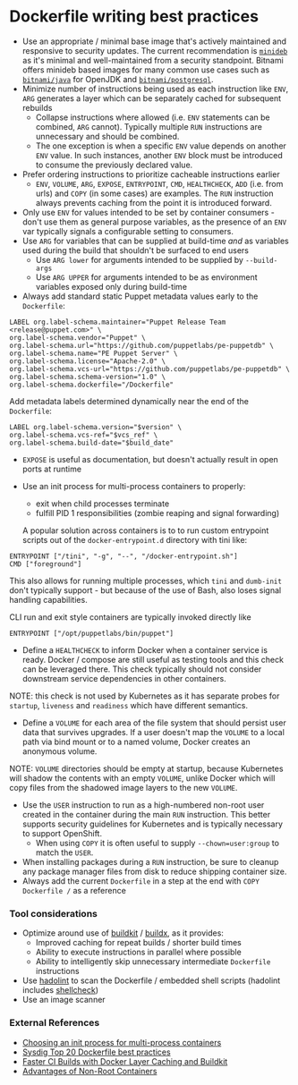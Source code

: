 # Dockerfile writing best practices

* Use an appropriate / minimal base image that's actively maintained and responsive to security updates. The current recommendation is [`minideb`](https://github.com/bitnami/minideb) as it's minimal and well-maintained from a security standpoint.  Bitnami offers minideb based images for many common use cases such as [`bitnami/java`](https://hub.docker.com/r/bitnami/java/) for OpenJDK and [`bitnami/postgresql`](https://hub.docker.com/r/bitnami/postgresql/).
* Minimize number of instructions being used as each instruction like `ENV`, `ARG` generates a layer which can be separately cached for subsequent rebuilds
    - Collapse instructions where allowed (i.e. `ENV` statements can be combined, `ARG` cannot). Typically multiple `RUN` instructions are unnecessary and should be combined.
    - The one exception is when a specific `ENV` value depends on another `ENV` value. In such instances, another `ENV` block must be introduced to consume the previously declared value. 
* Prefer ordering instructions to prioritize cacheable instructions earlier
    - `ENV`, `VOLUME`, `ARG`, `EXPOSE`, `ENTRYPOINT`, `CMD`, `HEALTHCHECK`, `ADD` (i.e. from urls) and `COPY` (in some cases) are examples. The `RUN` instruction always prevents caching from the point it is introduced forward.
* Only use `ENV` for values intended to be set by container consumers - don't use them as general purpose variables, as the presence of an `ENV` var typically signals a configurable setting to consumers.
* Use `ARG` for variables that can be supplied at build-time *and* as variables used during the build that shouldn't be surfaced to end users
    - Use `ARG lower` for arguments intended to be supplied by `--build-args`
    - Use `ARG UPPER` for arguments intended to be as environment variables exposed only during build-time
* Always add standard static Puppet metadata values early to the `Dockerfile`:

```
LABEL org.label-schema.maintainer="Puppet Release Team <release@puppet.com>" \
org.label-schema.vendor="Puppet" \
org.label-schema.url="https://github.com/puppetlabs/pe-puppetdb" \
org.label-schema.name="PE Puppet Server" \
org.label-schema.license="Apache-2.0" \
org.label-schema.vcs-url="https://github.com/puppetlabs/pe-puppetdb" \
org.label-schema.schema-version="1.0" \
org.label-schema.dockerfile="/Dockerfile"
```

Add metadata labels determined dynamically near the end of the `Dockerfile`:

```
LABEL org.label-schema.version="$version" \
org.label-schema.vcs-ref="$vcs_ref" \
org.label-schema.build-date="$build_date"
```

* `EXPOSE` is useful as documentation, but doesn't actually result in open ports at runtime
* Use an init process for multi-process containers to properly:
    - exit when child processes terminate
    - fulfill PID 1 responsibilities (zombie reaping and signal forwarding)

  A popular solution across containers is to to run custom entrypoint scripts out of the `docker-entrypoint.d` directory with tini like:

```
ENTRYPOINT ["/tini", "-g", "--", "/docker-entrypoint.sh"]
CMD ["foreground"]
```

  This also allows for running multiple processes, which `tini` and `dumb-init` don't typically support - but because of the use of Bash, also loses signal handling capabilities.

  CLI run and exit style containers are typically invoked directly like

```
ENTRYPOINT ["/opt/puppetlabs/bin/puppet"]
```

* Define a `HEALTHCHECK` to inform Docker when a container service is ready. Docker / compose are still useful as testing tools and this check can be leveraged there. This check typically should not consider downstream service dependencies in other containers. 

NOTE: this check is not used by Kubernetes as it has separate probes for `startup`, `liveness` and `readiness` which have different semantics.

* Define a `VOLUME` for each area of the file system that should persist user data that survives upgrades. If a user doesn't map the `VOLUME` to a local path via bind mount or to a named volume, Docker creates an anonymous volume.

NOTE: `VOLUME` directories should be empty at startup, because Kubernetes will shadow the contents with an empty `VOLUME`, unlike Docker which will copy files from the shadowed image layers to the new `VOLUME`.
* Use the `USER` instruction to run as a high-numbered non-root user created in the container during the main `RUN` instruction. This better supports security guidelines for Kubernetes and is typically necessary to support OpenShift.
    - When using `COPY` it is often useful to supply `--chown=user:group` to match the `USER`.
* When installing packages during a `RUN` instruction, be sure to cleanup any package manager files from disk to reduce shipping container size.
* Always add the current `Dockerfile` in a step at the end with `COPY Dockerfile /` as a reference

### Tool considerations

* Optimize around use of [buildkit](https://github.com/moby/buildkit) / [buildx](https://github.com/docker/buildx), as it provides:
    - Improved caching for repeat builds / shorter build times
    - Ability to execute instructions in parallel where possible
    - Ability to intelligently skip unnecessary intermediate `Dockerfile` instructions
* Use [hadolint](https://github.com/hadolint/hadolint) to scan the Dockerfile / embedded shell scripts (hadolint includes [shellcheck](https://www.shellcheck.net/))
* Use an image scanner

### External References

* [Choosing an init process for multi-process containers
](https://ahmet.im/blog/minimal-init-process-for-containers/)
* [Sysdig Top 20 Dockerfile best practices](https://sysdig.com/blog/dockerfile-best-practices/)
* [Faster CI Builds with Docker Layer Caching and Buildkit](https://testdriven.io/blog/faster-ci-builds-with-docker-cache/)
* [Advantages of Non-Root Containers](https://docs.bitnami.com/tutorials/work-with-non-root-containers/)
